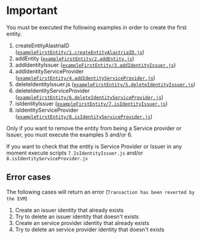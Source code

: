 # Important
You must be executed the following examples in order to create the first entity.

1. createEntityAlastriaID ([`exampleFirstEntity/1.createEntityAlastriaID.js`](1.createEntityAlastriaID.js)) 
2. addEntity ([`exampleFirstEntity/2.addEntity.js`](2.addEntity.js))
3. addIdentityIssuer ([`exampleFirstEntity/3.addIdentityIssuer.js`](3.addIdentityIssuer.js)) 
4. addIdentityServiceProvider ([`exampleFirstEntity/4.addIdentityServiceProvider.js`](4.addIdentityServiceProvider.js)) 
5. deleteIdentityIssuer.js ([`exampleFirstEntity/5.deleteIdentityIssuer.js`](5.deleteIdentityIssuer.js))
6. deleteIdentityServiceProvider ([`exampleFirstEntity/6.deleteIdentityServiceProvider.js`](6.deleteIdentityServiceProvider.js)) 
7. isIdentityIssuer ([`exampleFirstEntity/7.isIdentityIssuer.js`](7.isIdentityIssuer.js)) 
8. isIdentityServiceProvider ([`exampleFirstEntity/8.isIdentityServiceProvider.js`](8.isIdentityServiceProvider.js)) 

Only if you want to remove the entity from being a Service provider or Issuer, you must execute the examples 5 and/or 6.

If you want to check that the entity is Service Provider or Issuer in any moment execute scripts `7.IsIdentityIssuer.js` and/or `8.isIdentityServiceProvider.js`


## Error cases
The following cases will return an error (`Transaction has been reverted by the EVM`)
1. Create an issuer identity that already exists
2. Try to delete an issuer identity that doesn't exists
3. Create an service provider identity that already exists
4. Try to delete an service provider identity that doesn't exists
